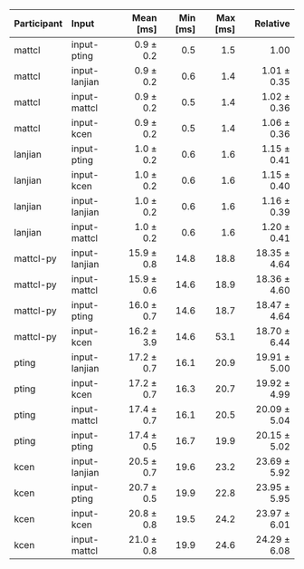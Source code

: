 | Participant | Input | Mean [ms] | Min [ms] | Max [ms] | Relative |
|:---|:---|---:|---:|---:|---:|
| mattcl | input-pting | 0.9 ± 0.2 | 0.5 | 1.5 | 1.00 |
| mattcl | input-lanjian | 0.9 ± 0.2 | 0.6 | 1.4 | 1.01 ± 0.35 |
| mattcl | input-mattcl | 0.9 ± 0.2 | 0.5 | 1.4 | 1.02 ± 0.36 |
| mattcl | input-kcen | 0.9 ± 0.2 | 0.5 | 1.4 | 1.06 ± 0.36 |
| lanjian | input-pting | 1.0 ± 0.2 | 0.6 | 1.6 | 1.15 ± 0.41 |
| lanjian | input-kcen | 1.0 ± 0.2 | 0.6 | 1.6 | 1.15 ± 0.40 |
| lanjian | input-lanjian | 1.0 ± 0.2 | 0.6 | 1.6 | 1.16 ± 0.39 |
| lanjian | input-mattcl | 1.0 ± 0.2 | 0.6 | 1.6 | 1.20 ± 0.41 |
| mattcl-py | input-lanjian | 15.9 ± 0.8 | 14.8 | 18.8 | 18.35 ± 4.64 |
| mattcl-py | input-mattcl | 15.9 ± 0.6 | 14.6 | 18.9 | 18.36 ± 4.60 |
| mattcl-py | input-pting | 16.0 ± 0.7 | 14.6 | 18.7 | 18.47 ± 4.64 |
| mattcl-py | input-kcen | 16.2 ± 3.9 | 14.6 | 53.1 | 18.70 ± 6.44 |
| pting | input-lanjian | 17.2 ± 0.7 | 16.1 | 20.9 | 19.91 ± 5.00 |
| pting | input-kcen | 17.2 ± 0.7 | 16.3 | 20.7 | 19.92 ± 4.99 |
| pting | input-mattcl | 17.4 ± 0.7 | 16.1 | 20.5 | 20.09 ± 5.04 |
| pting | input-pting | 17.4 ± 0.5 | 16.7 | 19.9 | 20.15 ± 5.02 |
| kcen | input-lanjian | 20.5 ± 0.7 | 19.6 | 23.2 | 23.69 ± 5.92 |
| kcen | input-pting | 20.7 ± 0.5 | 19.9 | 22.8 | 23.95 ± 5.95 |
| kcen | input-kcen | 20.8 ± 0.8 | 19.5 | 24.2 | 23.97 ± 6.01 |
| kcen | input-mattcl | 21.0 ± 0.8 | 19.9 | 24.6 | 24.29 ± 6.08 |
